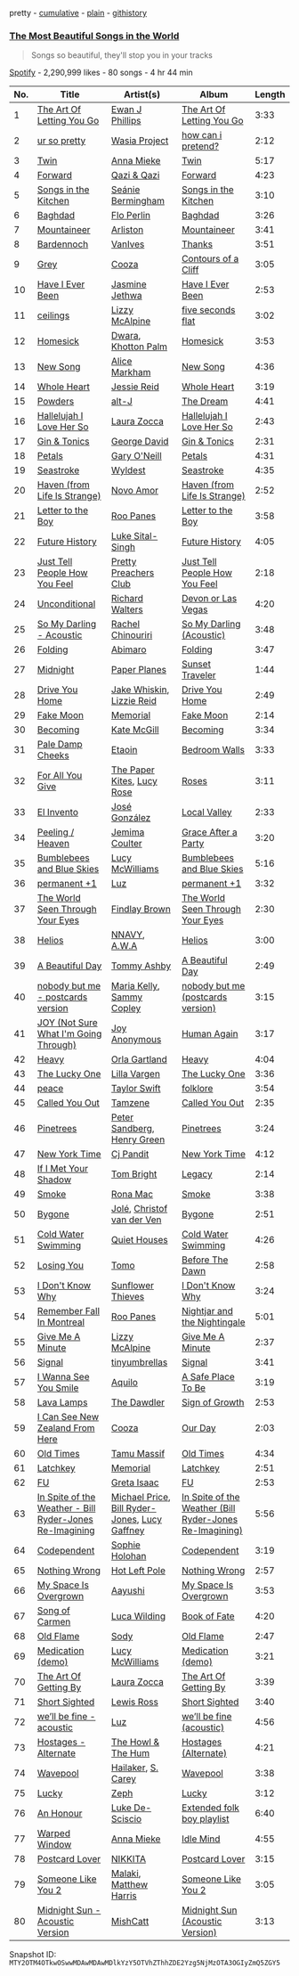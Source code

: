 pretty - [cumulative](/playlists/cumulative/37i9dQZF1DX9Z3vMB2b8im.md) - [plain](/playlists/plain/37i9dQZF1DX9Z3vMB2b8im) - [githistory](https://github.githistory.xyz/mackorone/spotify-playlist-archive/blob/main/playlists/plain/37i9dQZF1DX9Z3vMB2b8im)

### [The Most Beautiful Songs in the World](https://open.spotify.com/playlist/37i9dQZF1DX9Z3vMB2b8im)

> Songs so beautiful, they'll stop you in your tracks

[Spotify](https://open.spotify.com/user/spotify) - 2,290,999 likes - 80 songs - 4 hr 44 min

| No. | Title | Artist(s) | Album | Length |
|---|---|---|---|---|
| 1 | [The Art Of Letting You Go](https://open.spotify.com/track/5p86enU64v23LqQQvuHI0u) | [Ewan J Phillips](https://open.spotify.com/artist/5nuipt5MF5Np09BWob9N6N) | [The Art Of Letting You Go](https://open.spotify.com/album/1eM98YrNz3gwLsnMrvFBHU) | 3:33 |
| 2 | [ur so pretty](https://open.spotify.com/track/0MIiqne6YsbsDz4z9MGA2K) | [Wasia Project](https://open.spotify.com/artist/7poQNrOwZoUcoqihg4Xex0) | [how can i pretend?](https://open.spotify.com/album/2MLGMYV56ySz3AZShc92L1) | 2:12 |
| 3 | [Twin](https://open.spotify.com/track/17MuSO2Pp6sZ3Dnrc4BTxu) | [Anna Mieke](https://open.spotify.com/artist/52HjDHLlkCYt5Pemr9wefL) | [Twin](https://open.spotify.com/album/5TyFSfaDYsFcXBlofHXNiq) | 5:17 |
| 4 | [Forward](https://open.spotify.com/track/0bI1DRcJE4kKO5IBZffHEU) | [Qazi & Qazi](https://open.spotify.com/artist/75skRx68A3gJDsAOZAiVOM) | [Forward](https://open.spotify.com/album/0TBhmTc9ppxvJmGRAQQOoG) | 4:23 |
| 5 | [Songs in the Kitchen](https://open.spotify.com/track/190G1tt4vK1kMexFTuA1ob) | [Seánie Bermingham](https://open.spotify.com/artist/11SKACGCH6dgAW0RxQPMxK) | [Songs in the Kitchen](https://open.spotify.com/album/7lajSVr58lAZI6I15HNGNZ) | 3:10 |
| 6 | [Baghdad](https://open.spotify.com/track/7rOXvlA2T7jDETJ107zZW0) | [Flo Perlin](https://open.spotify.com/artist/2M9I6kX9POMfrxPfePZh05) | [Baghdad](https://open.spotify.com/album/4Dz25Hgxa02gqv0D6ZTbqk) | 3:26 |
| 7 | [Mountaineer](https://open.spotify.com/track/6qgiIu9Up7oDWfQnaajvy3) | [Arliston](https://open.spotify.com/artist/1zdjZcUSe5thcIAIU5NRYh) | [Mountaineer](https://open.spotify.com/album/5AtMxNyGbY4sJnEyFbbig7) | 3:41 |
| 8 | [Bardennoch](https://open.spotify.com/track/1YQjWqGwJmyscFhUNxsC33) | [VanIves](https://open.spotify.com/artist/6KFpXJms1gsfFAayMjj7Tj) | [Thanks](https://open.spotify.com/album/6nBTYX7rMWqpBBZnuK1Odh) | 3:51 |
| 9 | [Grey](https://open.spotify.com/track/1fn6p2B9xyAMcNDWb1Z5X2) | [Cooza](https://open.spotify.com/artist/1P6s8Y6fBmd7KMcthpxi2V) | [Contours of a Cliff](https://open.spotify.com/album/7uciZ3IT8hht9S0Gmk8Ls0) | 3:05 |
| 10 | [Have I Ever Been](https://open.spotify.com/track/4yRS5wjodEe28wyWcTM5up) | [Jasmine Jethwa](https://open.spotify.com/artist/6FLqwgd1Ks0JvEmqpewIpv) | [Have I Ever Been](https://open.spotify.com/album/2NB8LDy6LsycfkiFHr8Nwv) | 2:53 |
| 11 | [ceilings](https://open.spotify.com/track/2L9N0zZnd37dwF0clgxMGI) | [Lizzy McAlpine](https://open.spotify.com/artist/1GmsPCcpKgF9OhlNXjOsbS) | [five seconds flat](https://open.spotify.com/album/68L5xVV9wydotfDXEik7eD) | 3:02 |
| 12 | [Homesick](https://open.spotify.com/track/7d0kDcSMb4gITAYL5Os52M) | [Dwara](https://open.spotify.com/artist/1tXP3SuS8FuVbJDejcrcmG), [Khotton Palm](https://open.spotify.com/artist/1wGUJ7RBDxwzB4SJGgdAcJ) | [Homesick](https://open.spotify.com/album/5SfwE6ByYqjZLv2SwWLgFf) | 3:53 |
| 13 | [New Song](https://open.spotify.com/track/6Q2GRktbOgmybP2059YCON) | [Alice Markham](https://open.spotify.com/artist/0viOQf13dGxRShlPyas36o) | [New Song](https://open.spotify.com/album/1A7PuF5JRWQ7gQwOScTeMY) | 4:36 |
| 14 | [Whole Heart](https://open.spotify.com/track/2sf9ZR3NgbcMG7izW5db8p) | [Jessie Reid](https://open.spotify.com/artist/5KjGwF0TkKmKSC42Mtq2VV) | [Whole Heart](https://open.spotify.com/album/3BrID6twdD05At80AAVwYc) | 3:19 |
| 15 | [Powders](https://open.spotify.com/track/42PXe38ikfPn8fsMmnMbpm) | [alt\-J](https://open.spotify.com/artist/3XHO7cRUPCLOr6jwp8vsx5) | [The Dream](https://open.spotify.com/album/5ogYKSRRlVAgMzv09HFeIn) | 4:41 |
| 16 | [Hallelujah I Love Her So](https://open.spotify.com/track/6chbqElEHkFSRDJpEydK2H) | [Laura Zocca](https://open.spotify.com/artist/43sKBGtNLR3Ovs81KWzQg7) | [Hallelujah I Love Her So](https://open.spotify.com/album/4KkR1fwO3tgHfhsKRgfFuf) | 2:43 |
| 17 | [Gin & Tonics](https://open.spotify.com/track/2yyDkQwTDkrf9B6t53dgb6) | [George David](https://open.spotify.com/artist/1NXtGiEomSRw1p2sxpIzft) | [Gin & Tonics](https://open.spotify.com/album/4mwPWJ52L7ZZ06QNoQxrza) | 2:31 |
| 18 | [Petals](https://open.spotify.com/track/2cp6SJzNJZUuWWy5T2chH7) | [Gary O'Neill](https://open.spotify.com/artist/4xYcXa6VNU7ZmsPj3N7a9r) | [Petals](https://open.spotify.com/album/6MFWv27QjN5lg5d2OD8kAM) | 4:31 |
| 19 | [Seastroke](https://open.spotify.com/track/5D1LlqWG0VUMMvfqRBch2S) | [Wyldest](https://open.spotify.com/artist/1H5bZEYikISQmR2qY2SASI) | [Seastroke](https://open.spotify.com/album/3P6RFTx68WRi9KQmdiTVgt) | 4:35 |
| 20 | [Haven \(from Life Is Strange\)](https://open.spotify.com/track/0bndF6tTweNXPjwpPL7Slt) | [Novo Amor](https://open.spotify.com/artist/0rZp7G3gIH6WkyeXbrZnGi) | [Haven \(from Life Is Strange\)](https://open.spotify.com/album/1tCKB58FqUBj5beC5nfpFE) | 2:52 |
| 21 | [Letter to the Boy](https://open.spotify.com/track/24j6YXFaOkhGreq618nvtW) | [Roo Panes](https://open.spotify.com/artist/0XHM5ZNJDU8e4CfbWMeSzC) | [Letter to the Boy](https://open.spotify.com/album/5M1LoQskZ9uiCZzvSoxUbe) | 3:58 |
| 22 | [Future History](https://open.spotify.com/track/2S1K6UlJ0hSOGcG8gCgt9m) | [Luke Sital\-Singh](https://open.spotify.com/artist/3Lw97gGh8bp1MftsYmwJHG) | [Future History](https://open.spotify.com/album/1fk0AaDbZMUX4z4PQNwkfr) | 4:05 |
| 23 | [Just Tell People How You Feel](https://open.spotify.com/track/0bQIKSVDrgbBxlxTaqGRqM) | [Pretty Preachers Club](https://open.spotify.com/artist/7lBYoNUYskXYEi568BJ0Is) | [Just Tell People How You Feel](https://open.spotify.com/album/7vro3AGFkWchPPwT3Ipyln) | 2:18 |
| 24 | [Unconditional](https://open.spotify.com/track/4s3G9Ifc1dp8xEksZxNe8P) | [Richard Walters](https://open.spotify.com/artist/3rUqgY188kWz0hKkqnpk9F) | [Devon or Las Vegas](https://open.spotify.com/album/2iBH65jlLWmkzAAkqu0Ade) | 4:20 |
| 25 | [So My Darling \- Acoustic](https://open.spotify.com/track/5NtmfJwkA0AXsp2WWHviPn) | [Rachel Chinouriri](https://open.spotify.com/artist/4wrzxtBZw20ufDstKyTnnP) | [So My Darling \(Acoustic\)](https://open.spotify.com/album/2FceNexUuKIatc3YFEq08L) | 3:48 |
| 26 | [Folding](https://open.spotify.com/track/6DO7jBbwOWkjdbC3BoLvG1) | [Abimaro](https://open.spotify.com/artist/6ZrBzUQXpmwFpiUIlqSLbm) | [Folding](https://open.spotify.com/album/6sTaSyG6FDGDFW9uFXHYrL) | 3:47 |
| 27 | [Midnight](https://open.spotify.com/track/1ru2yZCJsLgHuiFJr506BV) | [Paper Planes](https://open.spotify.com/artist/432wkHSzPV1QWA9A9Ioz6h) | [Sunset Traveler](https://open.spotify.com/album/6mRDTbYQi7iQEbrCtAHibh) | 1:44 |
| 28 | [Drive You Home](https://open.spotify.com/track/1xUTQQKrTrGc7JPUi5gWPg) | [Jake Whiskin](https://open.spotify.com/artist/5OvCTHhlz7qB2JAzc5b0Dq), [Lizzie Reid](https://open.spotify.com/artist/0GytihetIdprntMyuyAJm6) | [Drive You Home](https://open.spotify.com/album/3uu5fit1E8Oa6Vv2bVwz8c) | 2:49 |
| 29 | [Fake Moon](https://open.spotify.com/track/5CNRQl4e0b2mMF7Zz3f34U) | [Memorial](https://open.spotify.com/artist/1ql8GAa7a8Ur8x6evYipAc) | [Fake Moon](https://open.spotify.com/album/0kfLXfbPt4wGJ8BmBXcPjx) | 2:14 |
| 30 | [Becoming](https://open.spotify.com/track/0G7TIPBaYi0pgCsfRE5gFf) | [Kate McGill](https://open.spotify.com/artist/2zEASt0PHuI24e3JlAe17d) | [Becoming](https://open.spotify.com/album/0hKim7XEJ4yPC65smJjVkM) | 3:34 |
| 31 | [Pale Damp Cheeks](https://open.spotify.com/track/5RwjsoPluDen5DPyPdv32Q) | [Etaoin](https://open.spotify.com/artist/5V9BcFYORnSqjFtBgrpx01) | [Bedroom Walls](https://open.spotify.com/album/0cdwwrdKjoW1g9p4BdEKuy) | 3:33 |
| 32 | [For All You Give](https://open.spotify.com/track/6LLb6rVMgQnGNZwwHSxTzn) | [The Paper Kites](https://open.spotify.com/artist/79hrYiudVcFyyxyJW0ipTy), [Lucy Rose](https://open.spotify.com/artist/2uvY5pgdD9t1CZ5zMNw1rl) | [Roses](https://open.spotify.com/album/6w6TexLleVpQxVzOKOBaOD) | 3:11 |
| 33 | [El Invento](https://open.spotify.com/track/23CYKO5L1wUGng3TL37fq0) | [José González](https://open.spotify.com/artist/6xrCU6zdcSTsG2hLrojpmI) | [Local Valley](https://open.spotify.com/album/6FtOADddclxzVHrpqCe79m) | 2:33 |
| 34 | [Peeling / Heaven](https://open.spotify.com/track/3FAB4VjDknhDzNNzOzdLTH) | [Jemima Coulter](https://open.spotify.com/artist/3fACmIrcE5VThQfuYpOJzc) | [Grace After a Party](https://open.spotify.com/album/6WJ22PCOzQ79tmQnI7sCKl) | 3:20 |
| 35 | [Bumblebees and Blue Skies](https://open.spotify.com/track/0Bczbw2k63cjhOS078dXaF) | [Lucy McWilliams](https://open.spotify.com/artist/41AscmNq0sWTYo4gRCp21k) | [Bumblebees and Blue Skies](https://open.spotify.com/album/0OhZ0ZfAmshKSHDrxHALYW) | 5:16 |
| 36 | [permanent +1](https://open.spotify.com/track/3ofgZx7BX3AdkFc6usUtnT) | [Luz](https://open.spotify.com/artist/3cdI6SvJ24KsOcvYyBwH9c) | [permanent +1](https://open.spotify.com/album/2a7rGaQNh4ZXPvYJIbNDj1) | 3:32 |
| 37 | [The World Seen Through Your Eyes](https://open.spotify.com/track/3wZJx9WqtJpWwtJ0rRjRFv) | [Findlay Brown](https://open.spotify.com/artist/5SxW5qi5l3VJnO0qzsI8Rs) | [The World Seen Through Your Eyes](https://open.spotify.com/album/2dpFmlFSx2XbdNBDRPYciW) | 2:30 |
| 38 | [Helios](https://open.spotify.com/track/5ZhqfB6GDAi5g5bQmPacli) | [NNAVY](https://open.spotify.com/artist/3X9xtTCJtryAoqsSMKCzXu), [A.W.A](https://open.spotify.com/artist/6J8FZOUaWFW8rEdCG3RDjZ) | [Helios](https://open.spotify.com/album/6zoKcY9fsgqCBVYoRKydv8) | 3:00 |
| 39 | [A Beautiful Day](https://open.spotify.com/track/7msjDpInWvps7sgWBlMb4R) | [Tommy Ashby](https://open.spotify.com/artist/7y1RS42LqlRYnpONXTjN3t) | [A Beautiful Day](https://open.spotify.com/album/5tkEwWB5purdbx7bhPqZ8L) | 2:49 |
| 40 | [nobody but me \- postcards version](https://open.spotify.com/track/2vreSdaWBoscTQeeVi4YnP) | [Maria Kelly](https://open.spotify.com/artist/15MkO1zSQcHtjObfkiEUaV), [Sammy Copley](https://open.spotify.com/artist/2Ss8myJnkg66YWeaVqtOmN) | [nobody but me \(postcards version\)](https://open.spotify.com/album/2VAfLuYhx74BFVcH68X3f9) | 3:15 |
| 41 | [JOY \(Not Sure What I'm Going Through\)](https://open.spotify.com/track/1uy6RVUC2Qb70rlrmr9ZFh) | [Joy Anonymous](https://open.spotify.com/artist/3pK4EcflBpG1Kpmjk5LK2R) | [Human Again](https://open.spotify.com/album/2aiablb9OlYooQGVNylgid) | 3:17 |
| 42 | [Heavy](https://open.spotify.com/track/7y7Wd6SDy39DHRfRU20GNU) | [Orla Gartland](https://open.spotify.com/artist/3ajf12ub55b51qcS94d9Co) | [Heavy](https://open.spotify.com/album/1JvNzY5bVTLty67NvTW4CT) | 4:04 |
| 43 | [The Lucky One](https://open.spotify.com/track/7ykG7DK3hJB9RlznPZ9HNC) | [Lilla Vargen](https://open.spotify.com/artist/1bYTiIHnxEdBncCHYCfE4j) | [The Lucky One](https://open.spotify.com/album/1HYyg1fjpUPVk1Tm9VRN1h) | 3:36 |
| 44 | [peace](https://open.spotify.com/track/6rTUr8OpU5kcSqLGL2TmyR) | [Taylor Swift](https://open.spotify.com/artist/06HL4z0CvFAxyc27GXpf02) | [folklore](https://open.spotify.com/album/0xS0iOtxQRoJvfcFcJA5Gv) | 3:54 |
| 45 | [Called You Out](https://open.spotify.com/track/2I0hkWJEy3BhVBvkWsnW5S) | [Tamzene](https://open.spotify.com/artist/77YCAroJisD7uOECsiPcAL) | [Called You Out](https://open.spotify.com/album/50rX4SnIONzFzZD9kh94JL) | 2:35 |
| 46 | [Pinetrees](https://open.spotify.com/track/6VmKRiq18SDfzCfV2nXOSs) | [Peter Sandberg](https://open.spotify.com/artist/3LtlJprzuq0Ii8p8YFZXai), [Henry Green](https://open.spotify.com/artist/0VbDAlm2KUlKI5UhXRBKWp) | [Pinetrees](https://open.spotify.com/album/2hXdszF3JmErfOInSMV3hQ) | 3:24 |
| 47 | [New York Time](https://open.spotify.com/track/3UekVNBa1Loh1r7feLHKqa) | [Cj Pandit](https://open.spotify.com/artist/1nj5nrlKa0trBmdgilmG8G) | [New York Time](https://open.spotify.com/album/0rHbLWUYdBIoNqjUUdg0xS) | 4:12 |
| 48 | [If I Met Your Shadow](https://open.spotify.com/track/4O5utxzrwef2IxmUzp5JaN) | [Tom Bright](https://open.spotify.com/artist/5FeiISr6o8mHNSTNtwKceS) | [Legacy](https://open.spotify.com/album/3OHunaAZMGNjh7oOzL5Oum) | 2:14 |
| 49 | [Smoke](https://open.spotify.com/track/24Avnz5JAgVmH0xNBsXUvH) | [Rona Mac](https://open.spotify.com/artist/0FMzSeL7vGgUfFqkBk9FaF) | [Smoke](https://open.spotify.com/album/6bbFvcKFbe4xqSxGzyIegJ) | 3:38 |
| 50 | [Bygone](https://open.spotify.com/track/3HIKGBx8u4F8o5kLyPmnez) | [Jolé](https://open.spotify.com/artist/293DzAwiQQs4mkeOzQ6lOu), [Christof van der Ven](https://open.spotify.com/artist/4OmL1NFB2mS4Ipv9TAWC1F) | [Bygone](https://open.spotify.com/album/4VQ6zTBdeimyD77EmvnsrM) | 2:51 |
| 51 | [Cold Water Swimming](https://open.spotify.com/track/49wSfSRPw3wdtu2Vqus9uU) | [Quiet Houses](https://open.spotify.com/artist/6oeIyvCenamQzsTMYnuZTC) | [Cold Water Swimming](https://open.spotify.com/album/08NjE6ObCCFjSLQIeCx88c) | 4:26 |
| 52 | [Losing You](https://open.spotify.com/track/0YXxshSez93ufAdxbfQfRd) | [Tomo](https://open.spotify.com/artist/7eMEpq0mpOCPTnLZaMZqAM) | [Before The Dawn](https://open.spotify.com/album/1EcxPip4KAIlQBjkBLtNdX) | 2:58 |
| 53 | [I Don't Know Why](https://open.spotify.com/track/6qm17pxCWOfHIkKOdnLaoQ) | [Sunflower Thieves](https://open.spotify.com/artist/6UwPoe3ZqpC4OUuKgIinVW) | [I Don't Know Why](https://open.spotify.com/album/4uQKSajaSAXIcf9RzvbHa9) | 3:24 |
| 54 | [Remember Fall In Montreal](https://open.spotify.com/track/7hhxzsZse96VD6lr4tullS) | [Roo Panes](https://open.spotify.com/artist/0XHM5ZNJDU8e4CfbWMeSzC) | [Nightjar and the Nightingale](https://open.spotify.com/album/3uqQVXRX8Yoq88qiXXJyjk) | 5:01 |
| 55 | [Give Me A Minute](https://open.spotify.com/track/3YyASDEwePUZaPcgCjGOoV) | [Lizzy McAlpine](https://open.spotify.com/artist/1GmsPCcpKgF9OhlNXjOsbS) | [Give Me A Minute](https://open.spotify.com/album/63ButSDtUefzCmdE3AXdor) | 2:37 |
| 56 | [Signal](https://open.spotify.com/track/6rikEM69mB0exCyb5JRbNE) | [tinyumbrellas](https://open.spotify.com/artist/2yKKGbXo5KtCrTPq4VVCZb) | [Signal](https://open.spotify.com/album/38mx2nObIpoL2FQhw1vbce) | 3:41 |
| 57 | [I Wanna See You Smile](https://open.spotify.com/track/5DWf4L3ZK5PILo7t2Ruw9G) | [Aquilo](https://open.spotify.com/artist/26GHRG8x1F4AzbCKzUaIbw) | [A Safe Place To Be](https://open.spotify.com/album/7JEhar1mBnpipI7lki4Icq) | 3:19 |
| 58 | [Lava Lamps](https://open.spotify.com/track/1AchSbi84VCxQSbBH9q6MJ) | [The Dawdler](https://open.spotify.com/artist/1RjoSjk4wI962W4HFGBdwx) | [Sign of Growth](https://open.spotify.com/album/4QXoXt2nNZ53cAM9lGB6Oj) | 2:53 |
| 59 | [I Can See New Zealand From Here](https://open.spotify.com/track/3Sj8sORRaM4exIA4oJzdhh) | [Cooza](https://open.spotify.com/artist/1P6s8Y6fBmd7KMcthpxi2V) | [Our Day](https://open.spotify.com/album/2KB5Knafh3nJvxA1aQZ8vp) | 2:03 |
| 60 | [Old Times](https://open.spotify.com/track/2LpnnVITgcXV3vaQysj37V) | [Tamu Massif](https://open.spotify.com/artist/2kU7oX1Uxv4xalarIEjMpm) | [Old Times](https://open.spotify.com/album/6Ub6Ympxgyntxct4EgrpKw) | 4:34 |
| 61 | [Latchkey](https://open.spotify.com/track/1pQ9MWG0yUS51uU0pJfBZL) | [Memorial](https://open.spotify.com/artist/1ql8GAa7a8Ur8x6evYipAc) | [Latchkey](https://open.spotify.com/album/7ybg1PGLMLhYm6JcjMVJYp) | 2:51 |
| 62 | [FU](https://open.spotify.com/track/2F37All4Cmeteqm0aTc1gC) | [Greta Isaac](https://open.spotify.com/artist/7BsLsPnH5swTyhGZq2qNbN) | [FU](https://open.spotify.com/album/5MsObBgbn9V4EJAx49ZCc4) | 2:53 |
| 63 | [In Spite of the Weather \- Bill Ryder\-Jones Re\-Imagining](https://open.spotify.com/track/1LyI8GoZSzCR9BcBAHcAAX) | [Michael Price](https://open.spotify.com/artist/6Ie1HZJ0vFXxxogMhPnZcg), [Bill Ryder\-Jones](https://open.spotify.com/artist/2E70ENJNHoACgzTkJ3QnO4), [Lucy Gaffney](https://open.spotify.com/artist/1dWfI2kDIBAxs8OxI5GUVQ) | [In Spite of the Weather \(Bill Ryder\-Jones Re\-Imagining\)](https://open.spotify.com/album/34tiEPjAQZ8BQwl3HMpIoy) | 5:56 |
| 64 | [Codependent](https://open.spotify.com/track/1RXysmMeZ1jvYgkpkCyYfi) | [Sophie Holohan](https://open.spotify.com/artist/4kpaI92KQcPABQj9qxIopw) | [Codependent](https://open.spotify.com/album/3NosjY2LAVIVBUEVSDVAG8) | 3:19 |
| 65 | [Nothing Wrong](https://open.spotify.com/track/10KwiqfDBMRT9PNyC7O1Ik) | [Hot Left Pole](https://open.spotify.com/artist/38AMg0A13hyneREkcLXMTR) | [Nothing Wrong](https://open.spotify.com/album/2oolI3oQ28axE7LgQlFzMn) | 2:57 |
| 66 | [My Space Is Overgrown](https://open.spotify.com/track/0rQXWkK5iqhKlUZaROzm4I) | [Aayushi](https://open.spotify.com/artist/1r2kTJ27zuaEoXasQT5NDd) | [My Space Is Overgrown](https://open.spotify.com/album/4ghpXfXSE8K7Fcb96Hgm4p) | 3:53 |
| 67 | [Song of Carmen](https://open.spotify.com/track/4y7j2tXAiFNcttga2kqm87) | [Luca Wilding](https://open.spotify.com/artist/3IMal2orfDZIifVZjFOLLL) | [Book of Fate](https://open.spotify.com/album/0W9u5uM8EuVciM7bZPhf3h) | 4:20 |
| 68 | [Old Flame](https://open.spotify.com/track/23KrgrkSQN9rY3DWbklgMc) | [Sody](https://open.spotify.com/artist/01y8iBZYk8aeNfPsuTVrAt) | [Old Flame](https://open.spotify.com/album/7dyZsFX4g5jcHpSnMkKoHZ) | 2:47 |
| 69 | [Medication \(demo\)](https://open.spotify.com/track/6JQXhEiM8CuOUghiDmFRm3) | [Lucy McWilliams](https://open.spotify.com/artist/41AscmNq0sWTYo4gRCp21k) | [Medication \(demo\)](https://open.spotify.com/album/0CiScWsTD9BO0B7dtjU5sk) | 3:21 |
| 70 | [The Art Of Getting By](https://open.spotify.com/track/2PjMTQ9KLmdPtT5IpYXTQo) | [Laura Zocca](https://open.spotify.com/artist/43sKBGtNLR3Ovs81KWzQg7) | [The Art Of Getting By](https://open.spotify.com/album/6d9GmtcPSlsisDsJJbfQTy) | 3:39 |
| 71 | [Short Sighted](https://open.spotify.com/track/25hKDHLSeH6M4J47pMXu9T) | [Lewis Ross](https://open.spotify.com/artist/7H1Mw1I4p9sTGTtbGCj8E3) | [Short Sighted](https://open.spotify.com/album/1DWjS1BFUwomgoJErC02Bu) | 3:40 |
| 72 | [we’ll be fine \- acoustic](https://open.spotify.com/track/7FdvD8jMcvUW5xbxSsQTA8) | [Luz](https://open.spotify.com/artist/3cdI6SvJ24KsOcvYyBwH9c) | [we’ll be fine \(acoustic\)](https://open.spotify.com/album/2lzdWQWTB2ZJkfrXMiPDSC) | 4:56 |
| 73 | [Hostages \- Alternate](https://open.spotify.com/track/2nb3ZHHRzwa1bq0UpTWSoY) | [The Howl & The Hum](https://open.spotify.com/artist/3EQ310YOzcS1pJqiaoDs32) | [Hostages \(Alternate\)](https://open.spotify.com/album/0Xd9rEkK9lzqauqoMDx1s7) | 4:21 |
| 74 | [Wavepool](https://open.spotify.com/track/1ZcjlVzHuLGEenurSfytvJ) | [Hailaker](https://open.spotify.com/artist/3PUWvoriT2SsLIO4YcTjyy), [S\. Carey](https://open.spotify.com/artist/2LSJrlndCuTpdEluvYHc2E) | [Wavepool](https://open.spotify.com/album/6tgfkgWahbKBM3q1GV4XgL) | 3:38 |
| 75 | [Lucky](https://open.spotify.com/track/3LvJ7Dj8WsWu7RufNvbOYe) | [Zeph](https://open.spotify.com/artist/502gYHkFCtLzBIcU4ctPLd) | [Lucky](https://open.spotify.com/album/5Vz1CD0A4VfUMELRUeysXM) | 3:12 |
| 76 | [An Honour](https://open.spotify.com/track/1cDTDR4cb73iGQZLK7JZ0B) | [Luke De\-Sciscio](https://open.spotify.com/artist/41RGqF0I6xFG0GzQmLKDgb) | [Extended folk boy playlist](https://open.spotify.com/album/5pt1eTU99gdZlFNpdixGlt) | 6:40 |
| 77 | [Warped Window](https://open.spotify.com/track/7jd2h2mIeyKpqkFsrl5EHN) | [Anna Mieke](https://open.spotify.com/artist/52HjDHLlkCYt5Pemr9wefL) | [Idle Mind](https://open.spotify.com/album/5jz07RajgJtqxfBAwWULOW) | 4:55 |
| 78 | [Postcard Lover](https://open.spotify.com/track/7jxBsuQNmVUC12MUj7mIIw) | [NIKKITA](https://open.spotify.com/artist/26bFRCmBwf1WG7gkuozf31) | [Postcard Lover](https://open.spotify.com/album/2vitNW3BIKccyKGa1Qu4IN) | 3:15 |
| 79 | [Someone Like You 2](https://open.spotify.com/track/2ANTihBMOmybgVfolMGbXP) | [Malaki](https://open.spotify.com/artist/6DWp3hFGq7c3nyQ3AT7RDF), [Matthew Harris](https://open.spotify.com/artist/7CgEbzJc53hDnSinf4oUij) | [Someone Like You 2](https://open.spotify.com/album/5EpuJ5hQvh2nz1iNRnCtbj) | 3:05 |
| 80 | [Midnight Sun \- Acoustic Version](https://open.spotify.com/track/5EDuUGbmpvQKGZX1XPxje0) | [MishCatt](https://open.spotify.com/artist/4nljnlPiswjFIoVpLGn8Wc) | [Midnight Sun \(Acoustic Version\)](https://open.spotify.com/album/3fj2hkIP9fJ0VO1zNfmlQS) | 3:13 |

Snapshot ID: `MTY2OTM4OTkwOSwwMDAwMDAwMDlkYzY5OTVhZThhZDE2Yzg5NjMzOTA3OGIyZmQ5ZGY5`
